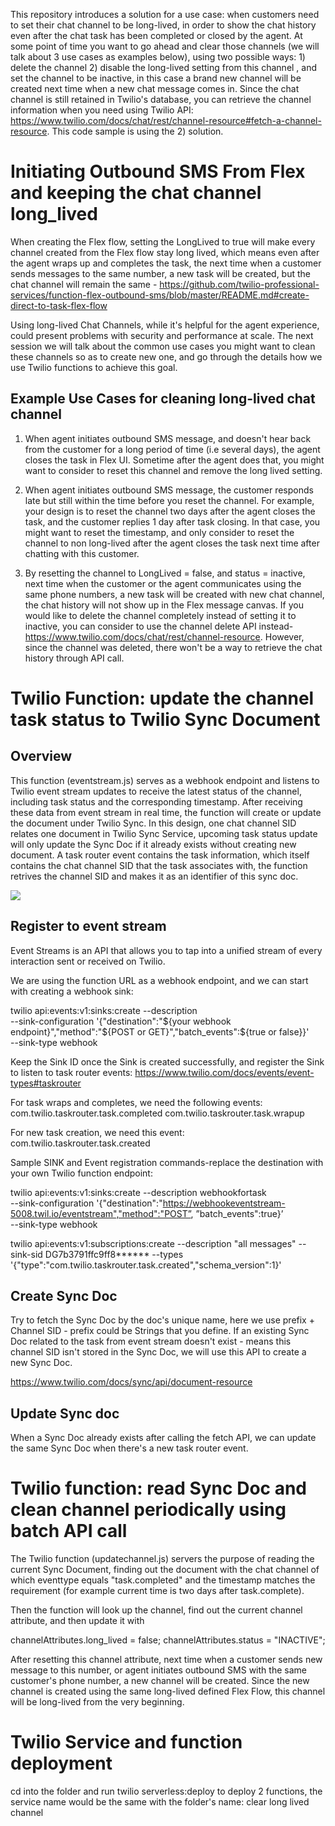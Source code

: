This repository introduces a solution for a use case: when customers need to set their chat channel to be long-lived, in order to show the chat history even after the chat task has been completed or closed by the agent. At some point of time you want to go ahead and clear those channels (we will talk about 3 use cases as examples below), using two possible ways: 1) delete the channel 2) disable the long-lived setting from this channel , and set the channel to be inactive, in this case a brand new channel will be created next time when a new chat message comes in. Since the chat channel is still retained in Twilio's database, you can retrieve the channel information when you need using Twilio API: https://www.twilio.com/docs/chat/rest/channel-resource#fetch-a-channel-resource. This code sample is using the 2) solution.

# Initiating Outbound SMS From Flex and keeping the chat channel long_lived

When creating the Flex flow, setting the LongLived to true will make every channel created from the Flex flow stay long lived, which means even after the agent wraps up and completes the task, the next time when a customer sends messages to the same number, a new task will be created, but the chat channel will remain the same - https://github.com/twilio-professional-services/function-flex-outbound-sms/blob/master/README.md#create-direct-to-task-flex-flow

Using long-lived Chat Channels, while it's helpful for the agent experience, could present problems with security and performance at scale. The next session we will talk about the common use cases you might want to clean these channels so as to create new one, and go through the details how we use Twilio functions to achieve this goal.

## Example Use Cases for cleaning long-lived chat channel

1. When agent initiates outbound SMS message, and doesn't hear back from the customer for a long period of time (i.e several days), the agent closes the task in Flex UI. Sometime after the agent does that, you might want to consider to reset this channel and remove the long lived setting.

2. When agent initiates outbound SMS message, the customer responds late but still within the time before you reset the channel. For example, your design is to reset the channel two days after the agent closes the task, and the customer replies 1 day after task closing. In that case, you might want to reset the timestamp, and only consider to reset the channel to non long-lived after the agent closes the task next time after chatting with this customer.

3. By resetting the channel to LongLived = false, and status = inactive, next time when the customer or the agent communicates using the same phone numbers, a new task will be created with new chat channel, the chat history will not show up in the Flex message canvas. If you would like to delete the channel completely instead of setting it to inactive, you can consider to use the channel delete API instead- https://www.twilio.com/docs/chat/rest/channel-resource. However, since the channel was deleted, there won't be a way to retrieve the chat history through API call.

# Twilio Function: update the channel task status to Twilio Sync Document

## Overview

This function (eventstream.js) serves as a webhook endpoint and listens to Twilio event stream updates to receive the latest status of the channel, including task status and the corresponding timestamp. After receiving these data from event stream in real time, the function will create or update the document under Twilio Sync. In this design, one chat channel SID relates one document in Twilio Sync Service, upcoming task status update will only update the Sync Doc if it already exists without creating new document. A task router event contains the task information, which itself contains the chat channel SID that the task associates with, the function retrives the channel SID and makes it as an identifier of this sync doc.

<img src="https://user-images.githubusercontent.com/82540340/127408108-24bc4a14-5c32-48cd-aca7-1f71961fd49e.png">

## Register to event stream

Event Streams is an API that allows you to tap into a unified stream of every interaction sent or received on Twilio.

We are using the function URL as a webhook endpoint, and we can start with creating a webhook sink:

twilio api:events:v1:sinks:create --description <add sink description here> \
--sink-configuration '{"destination":"${your webhook endpoint}","method":"${POST or GET}","batch_events":${true or false}}' \
--sink-type webhook

Keep the Sink ID once the Sink is created successfully, and register the Sink to listen to task router events:
https://www.twilio.com/docs/events/event-types#taskrouter

For task wraps and completes, we need the following events:
com.twilio.taskrouter.task.completed
com.twilio.taskrouter.task.wrapup

For new task creation, we need this event:
com.twilio.taskrouter.task.created

Sample SINK and Event registration commands-replace the destination with your own Twilio function endpoint:

twilio api:events:v1:sinks:create --description webhookfortask \
--sink-configuration '{"destination":"https://webhookeventstream-5008.twil.io/eventstream","method":"POST”, ”batch_events":true}’ \
--sink-type webhook

twilio api:events:v1:subscriptions:create --description "all messages" --sink-sid DG7b3791ffc9ff8**\*\*** --types '{"type":"com.twilio.taskrouter.task.created","schema_version":1}'

## Create Sync Doc

Try to fetch the Sync Doc by the doc's unique name, here we use prefix + Channel SID - prefix could be Strings that you define. If an existing Sync Doc related to the task from event stream doesn't exist - means this channel SID isn't stored in the Sync Doc, we will use this API to create a new Sync Doc.

https://www.twilio.com/docs/sync/api/document-resource

## Update Sync doc

When a Sync Doc already exists after calling the fetch API, we can update the same Sync Doc when there's a new task router event.

# Twilio function: read Sync Doc and clean channel periodically using batch API call

The Twilio function (updatechannel.js) servers the purpose of reading the current Sync Document, finding out the document with the chat channel of which eventtype equals "task.completed" and the timestamp matches the requirement (for example current time is two days after task.complete).

Then the function will look up the channel, find out the current channel attribute, and then update it with

channelAttributes.long_lived = false;
channelAttributes.status = "INACTIVE";

After resetting this channel attribute, next time when a customer sends new message to this number, or agent initiates outbound SMS with the same customer's phone number, a new channel will be created. Since the new channel is created using the same long-lived defined Flex Flow, this channel will be long-lived from the very beginning.

# Twilio Service and function deployment

cd into the folder and run twilio serverless:deploy to deploy 2 functions, the service name would be the same with the folder's name: clear long lived channel

